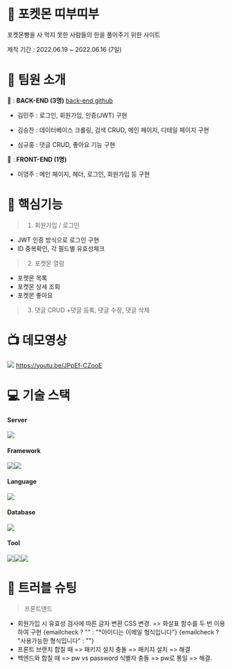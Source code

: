# 🎁 포켓몬 띠부띠부

포켓몬빵을 사 먹지 못한 사람들의 한을 풀어주기 위한 사이트

제작 기간 : 2022.06.19 ~ 2022.06.16 (7일)

# :information_desk_person: 팀원 소개

🦌 : **BACK-END (3명)**  <a href="https://github.com/KorOnechild/Proj.DDibu-backend">back-end github</a>

 + 김민주 : 로그인, 회원가입, 인증(JWT) 구현

 + 김승찬 : 데이터베이스 크롤링, 검색 CRUD, 메인 페이지, 디테일 페이지 구현

 + 심규홍 : 댓글 CRUD, 좋아요 기능 구현

🎅 : **FRONT-END (1명)** 

 + 이영주 : 메인 페이지, 헤더, 로그인, 회원가입 등 구현

# :dizzy: 핵심기능
> 1) 회원가입 / 로그인
 + JWT 인증 방식으로 로그인 구현
 + ID 중복확인, 각 필드별 유효성체크

> 2) 포켓몬 열람
 + 포켓몬 목록
 + 포켓몬 상세 조회
 + 포켓몬 좋아요

> 3) 댓글 CRUD
 +댓글 등록, 댓글 수정, 댓글 삭제

# :tv: 데모영상
<img src="https://img.shields.io/badge/YouTube-FF0000?style=flat&logo=YouTube&logoColor=white"/> https://youtu.be/JPpEf-CZooE

# :computer: 기술 스택 
#### Server 
  <img src="https://img.shields.io/badge/aws-232F3E?style=for-the-badge&logo=AmazonAWS&logoColor=white">
  
#### Framework
  <img src="https://img.shields.io/badge/Spring-6DB33F?style=for-the-badge&logo=Spring&logoColor=white"><img src="https://img.shields.io/badge/Springboot-6DB33F?style=for-the-badge&logo=Springboot&logoColor=white">
  
#### Language
  <img src="https://img.shields.io/badge/JAVA-007396?style=for-the-badge&logo=java&logoColor=white">
  
#### Database
  <img src="https://img.shields.io/badge/mysql-4479A1?style=for-the-badge&logo=mysql&logoColor=white">
  
#### Tool
  <img src="https://img.shields.io/badge/gradle-02303A?style=for-the-badge&logo=gradle&logoColor=white"><img src="https://img.shields.io/badge/Git-00000?style=for-the-badge&logo=Git&logoColor=F05032]"/><img src="https://img.shields.io/badge/Github-181717?style=for-the-badge&logo=Github&logoColor=white]"/>

# :key: 트러블 슈팅
> 프론트엔드
 + 회원가입 시 유효성 검사에 따른 글자 변환 CSS 변경. => 화살표 함수를 두 번 이용하여 구현
  <Check>{emailcheck ? "" : "*아이디는 이메일 형식입니다"}</Check>
  <Check2>{emailcheck ? "사용가능한 형식입니다" : ""}</Check2>
 + 프론트 브랜치 합칠 때 => 패키지 설치 충돌 => 패키지 설치 => 해결
 + 백엔드와 합칠 때 => pw vs password 식별자 충돌 => pw로 통일 => 해결.
